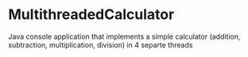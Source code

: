 # MultithreadedCalculator
Java console application that implements a simple calculator (addition, subtraction, multiplication, division) in 4 separte threads
